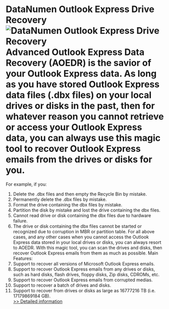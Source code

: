 # DataNumen Outlook Express Drive Recovery<br />![DataNumen Outlook Express Drive Recovery](https://mycommerce.akamaized.net/api/pimages/P300330052/BIG/300330052.GIF)<br />Advanced Outlook Express Data Recovery (AOEDR) is the savior of your Outlook Express data. As long as you have stored Outlook Express data files (.dbx files) on your local drives or disks in the past, then for whatever reason you cannot retrieve or access your Outlook Express data, you can always use this magic tool to recover Outlook Express emails from the drives or disks for you.
For example, if you:
1. Delete the .dbx files and then empty the Recycle Bin by mistake.
2. Permanently delete the .dbx files by mistake.
3. Format the drive containing the dbx files by mistake.
4. Partition the disk by mistake and lost the drive containing the dbx files.
5. Cannot read drive or disk containing the dbx files due to hardware failure.
6. The drive or disk containing the dbx files cannot be started or recognized due to corruption in MBR or partition table.
For all above cases, and any other cases when you cannot access the Outlook Express data stored in your local drives or disks, you can always resort to AOEDR. With this magic tool, you can scan the drives and disks, then recover Outlook Express emails from them as much as possible.
Main Features:
1. Support to recover all versions of Microsoft Outlook Express emails.
2. Support to recover Outlook Express emails from any drives or disks, such as hard disks, flash drives, floppy disks, Zip disks, CDROMs, etc.
3. Support to recover Outlook Express emails from corrupted medias.
4. Support to recover a batch of drives and disks.
5. Support to recover from drives or disks as large as 16777216 TB (i.e. 17179869184 GB).<br />[>> Detailed information](https://secure.shareit.com/shareit/product.html?productid=300330052&affiliateid=200057808)